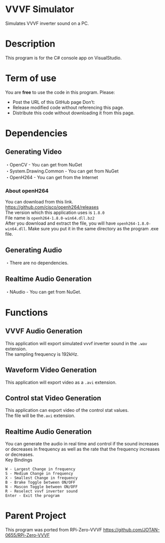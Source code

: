 # VVVF Simulator
Simulates VVVF inverter sound on a PC.

# Description
This program is for the C# console app on VisualStudio.<br>

# Term of use
You are **free** to use the code in this program.
Please:
 - Post the URL of this GitHub page
Don’t:
 - Release modified code without referencing this page.
 - Distribute this code without downloading it from this page.

# Dependencies
## Generating Video
・OpenCV - You can get from NuGet<br>
・System.Drawing.Common - You can get from NuGet<br>
・OpenH264 - You can get from the Internet<br>

### About openH264
You can download from this link.<br>
https://github.com/cisco/openh264/releases<br>
The version which this application uses is `1.8.0`<br>
File name is `openh264-1.8.0-win64.dll.bz2`<br>
After you download and extract the file, you will have `openh264-1.8.0-win64.dll`. Make sure you put it in the same directory as the program .exe file.<br>

## Generating Audio
・There are no dependencies.

## Realtime Audio Generation
・NAudio - You can get from NuGet.

# Functions
## VVVF Audio Generation
This application will export simulated vvvf inverter sound in the `.wav` extension.<br>
The sampling frequency is 192kHz.<br>

## Waveform Video Generation
This application will export video as a `.avi` extension.

## Control stat Video Generation
This application can export video of the control stat values.<br>
The file will be the`.avi` extension. <br>

## Realtime Audio Generation
You can generate the audio in real time and control if the sound increases or decreases in frequency as well as the rate that the frequency increases or decreases. <br>
Key Bindings<br>
```
W - Largest Change in frequency
S - Medium Change in frequency
X - Smallest Change in frequency
B - Brake Toggle between ON/OFF
N - Mascon Toggle between ON/OFF 
R - Reselect vvvf inverter sound
Enter - Exit the program
```

# Parent Project
This program was ported from RPi-Zero-VVVF
https://github.com/JOTAN-0655/RPi-Zero-VVVF
